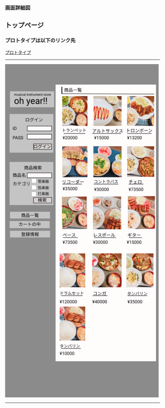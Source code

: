 ### 画面詳細図
## トップページ
### プロトタイプは以下のリンク先
[プロトタイプ](https://www.figma.com/file/cUHsWA5L5YUzkipV433IoV/gakki?node-id=1%3A2)
*****
<img src="../img/toppage.png" width="500">

*****
